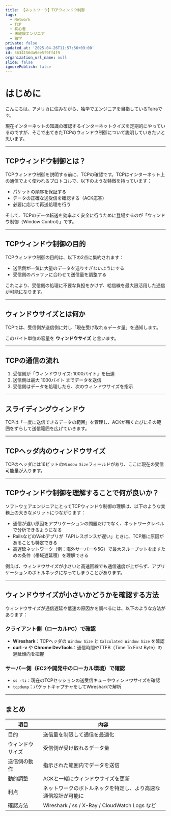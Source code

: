 ```yaml
---
title: 【ネットワーク】TCPウィンドウ制御
tags:
  - Network
  - TCP
  - 初心者
  - 未経験エンジニア
  - 独学
private: false
updated_at: '2025-04-26T11:57:56+09:00'
id: 5634156da9ee5f9ff4f9
organization_url_name: null
slide: false
ignorePublish: false
---
```

# はじめに

こんにちは。アメリカに住みながら、独学でエンジニアを目指しているTairaです。

現在インターネットの知識の確認するインターネットクイズを定期的にやっているのですが、そこで出てきたTCPのウィンドウ制御について説明していきたいと思います。

---

## TCPウィンドウ制御とは？

TCPウィンドウ制御を説明する前に、TCPの確認です。TCPはインターネット上の通信でよく使われるプロトコルで、以下のような特徴を持っています：

- パケットの順序を保証する
- データの正確な送受信を確認する（ACK応答）
- 必要に応じて再送処理を行う

そして、TCPのデータ転送を効率よく安全に行うために登場するのが「ウィンドウ制御（Window Control）」です。

---

## TCPウィンドウ制御の目的

TCPウィンドウ制御の目的は、以下の2点に集約されます：

- 送信側が一気に大量のデータを送りすぎないようにする
- 受信側のバッファに合わせて送信量を調整する

これにより、受信側の処理に不要な負担をかけず、給信線を最大限活用した通信が可能になります。

---

## ウィンドウサイズとは何か

TCPでは、受信側が送信側に対し「現在受け取れるデータ量」を通知します。

このバイト単位の容量を **ウィンドウサイズ** と言います。

---

## TCPの通信の流れ

1. 受信側が「ウィンドウサイズ: 1000バイト」を伝達
2. 送信側は最大 1000バイト までデータを送信
3. 受信側はデータを処理したら、次のウィンドウサイズを指示

---

## スライディングウィンドウ

TCPは「一度に送信できるデータの範囲」を管理し、ACKが届くたびにその範囲をずらして送信範囲を広げていきます。

---

## TCPヘッダ内のウィンドウサイズ

TCPのヘッダには16ビットの`Window Size`フィールドがあり、ここに現在の受信可能量が入ります。

---

## TCPウィンドウ制御を理解することで何が良いか？

ソフトウェアエンジニアにとってTCPウィンドウ制御の理解は、以下のような実務上の大きなメリットにつながります：

- 通信が遅い原因をアプリケーションの問題だけでなく、ネットワークレベルで分析できるようになる
- RailsなどのWebアプリが「APIレスポンスが遅い」ときに、TCP層に原因があることも特定できる
- 高遅延ネットワーク（例：海外サーバーや5G）で最大スループットを出すための条件（帯域遅延積）を理解できる

例えば、ウィンドウサイズが小さいと高速回線でも通信速度が上がらず、アプリケーションのボトルネックになってしまうことがあります。

---

## ウィンドウサイズが小さいかどうかを確認する方法

ウィンドウサイズが通信遅延や低速の原因かを調べるには、以下のような方法があります：

### クライアント側（ローカルPC）で確認

- **Wireshark**：TCPヘッダの `Window Size` と `Calculated Window Size` を確認
- **curl -v** や **Chrome DevTools**：通信時間やTTFB（Time To First Byte）の遅延傾向を把握

### サーバー側（EC2や開発中のローカル環境）で確認

- `ss -ti`：現在のTCPセッションの送受信キューやウィンドウサイズを確認
- `tcpdump`：パケットキャプチャをしてWiresharkで解析


---

## まとめ

| 項目       | 内容                                          |
| -------- | ------------------------------------------- |
| 目的       | 送信量を制限して通信を最適化                              |
| ウィンドウサイズ | 受信側が受け取れるデータ量                               |
| 送信側の動作   | 指示された範囲内でデータを送信                             |
| 動的調整     | ACKと一緒にウィンドウサイズを更新                          |
| 利点       | ネットワークのボトルネックを特定し、より高速な通信設計が可能に             |
| 確認方法     | Wireshark / ss / X-Ray / CloudWatch Logs など |




